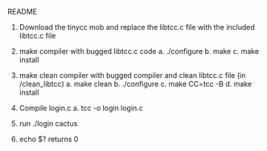 README

1. Download the tinycc mob and replace the libtcc.c file with the included libtcc.c file

2. make compiler with bugged libtcc.c code
	a. ./configure
	b. make
	c. make install

3. make clean compiler with bugged compiler and clean libtcc.c file (in /clean_libtcc)
	a. make clean
	b. ./configure
	c. make CC=tcc -B
	d. make install 

4. Compile login.c 
	a. tcc -o login login.c

5. run ./login cactus

6. echo $? returns 0
